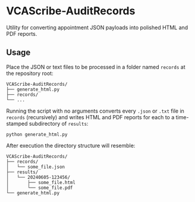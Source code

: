 # VCAScribe-AuditRecords

Utility for converting appointment JSON payloads into polished HTML and PDF reports.

## Usage

Place the JSON or text files to be processed in a folder named `records` at
the repository root:

```
VCAScribe-AuditRecords/
├── generate_html.py
├── records/
└── ...
```

Running the script with no arguments converts every `.json` or `.txt` file in
`records` (recursively) and writes HTML and PDF reports for each to a time-stamped
subdirectory of `results`:

```
python generate_html.py
```

After execution the directory structure will resemble:

```
VCAScribe-AuditRecords/
├── records/
│   └── some_file.json
├── results/
│   └── 20240605-123456/
│       ├── some_file.html
│       └── some_file.pdf
└── generate_html.py
```

